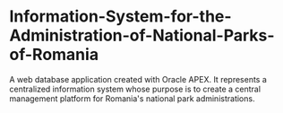 # Information-System-for-the-Administration-of-National-Parks-of-Romania
A web database application created with Oracle APEX. It represents a centralized information system whose purpose is to create a central management platform for Romania's national park administrations. 
